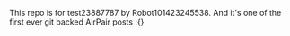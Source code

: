 This repo is for test23887787 by Robot101423245538. And it's one of the first ever git backed AirPair posts :{}